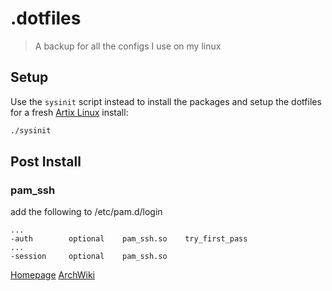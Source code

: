 # .dotfiles

> A backup for all the configs I use on my linux

## Setup

Use the `sysinit` script instead to install the packages and setup the dotfiles
for a fresh [Artix Linux](https://artixlinux.org/) install:
```sh
./sysinit
```

## Post Install

### pam_ssh

add the following to /etc/pam.d/login
```pamconf
...
-auth        optional    pam_ssh.so    try_first_pass
...
-session     optional    pam_ssh.so
```
[Homepage](https://pam-ssh.sourceforge.net/)
[ArchWiki](https://wiki.archlinux.org/title/SSH_keys#pam_ssh)
